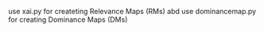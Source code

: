 use xai.py for createting Relevance Maps (RMs) abd
use dominancemap.py for creating Dominance Maps (DMs)
